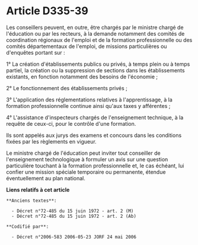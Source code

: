 # Article D335-39

Les conseillers peuvent, en outre, être chargés par le ministre chargé de l'éducation ou par les recteurs, à la demande
notamment des comités de coordination régionaux de l'emploi et de la formation professionnelle ou des comités départementaux
de l'emploi, de missions particulières ou d'enquêtes portant sur :

1° La création d'établissements publics ou privés, à temps plein ou à temps partiel, la création ou la suppression de
sections dans les établissements existants, en fonction notamment des besoins de l'économie ;

2° Le fonctionnement des établissements privés ;

3° L'application des réglementations relatives à l'apprentissage, à la formation professionnelle continue ainsi qu'aux taxes
y afférentes ;

4° L'assistance d'inspecteurs chargés de l'enseignement technique, à la requête de ceux-ci, pour le contrôle d'une formation.

Ils sont appelés aux jurys des examens et concours dans les conditions fixées par les règlements en vigueur.

Le ministre chargé de l'éducation peut inviter tout conseiller de l'enseignement technologique à formuler un avis sur une
question particulière touchant à la formation professionnelle et, le cas échéant, lui confier une mission spéciale temporaire
ou permanente, étendue éventuellement au plan national.

**Liens relatifs à cet article**

	**Anciens textes**:

	  - Décret n°72-485 du 15 juin 1972 - art. 2 (M)
	  - Décret n°72-485 du 15 juin 1972 - art. 2 (Ab)

	**Codifié par**:

	  - Décret n°2006-583 2006-05-23 JORF 24 mai 2006
